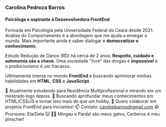### Carolina Pedroza Barros
#### Psicóloga e aspirante à Desenvolvedora FrontEnd

<!--
**carolesi/carolesi** is a ✨ _special_ ✨ repository because its `README.md` (this file) appears on your GitHub profile. -->

Formada em Psicologia pela Universidade Federal do Ceará desde 2021. Análise do Comportamento é a abordagem que me ajuda a enxegar o mundo. Mais importante ainda é saber dialogar e **democratizar o conhecimento**.

Estudo Redução de Danos (RD) há cerca de 2 anos: **Respeito, cuidado e autonomia são a chave.**
Uma sociedade "livre" das drogas é **impossível** e o proibicionismo é um fracasso.

Ultimamente imersa no mundo **FrontEnd** e buscando aprimiorar minhas habilidades em **HTML**, **CSS** e **JavaScript**.

🔭 Atualmente estudando para Residência Multiprofissional e mirando em um mestrado logo depois.
🌱 Buscando aprofundar meus conhecimentos em HTML/CSS/JS e tornar isso mais do que um hobby. 
👯 Quero colaborar em projetos FrontEnd para iniciantes!
📫 Contato: carolspbarros@gmail.com
😄 Pronouns: Ela/Dela
:cat: :service_dog: Mingau e Pardal são meus gatos, Cerberus é meu pinscher!
